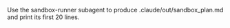 Use the sandbox-runner subagent to produce .claude/out/sandbox_plan.md and print its first 20 lines.
